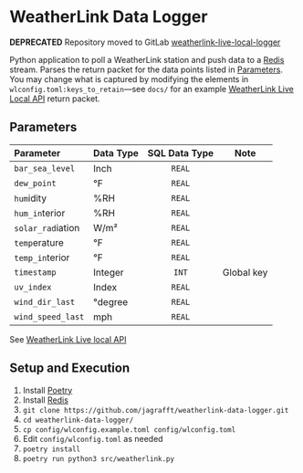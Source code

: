 # WeatherLink Data Logger

**DEPRECATED** Repository moved to GitLab [weatherlink-live-local-logger](https://gitlab.com/jgrafft/weatherlink-live-local-logger)

Python application to poll a WeatherLink station and push data to a [Redis][redis] stream. Parses the return packet for the data points listed in [Parameters](#parameters). You may change what is captured by modifying the elements in `wlconfig.toml:keys_to_retain`&mdash;see `docs/` for an example [WeatherLink Live Local API][wllla] return packet.

## Parameters
| Parameter         | Data Type | SQL Data Type | Note       |
|:------------------|-----------|:-------------:|------------|
| `bar_sea_level`   | Inch      | `REAL`        |            |
| `dew_point`       | °F        | `REAL`        |            |
| `hum`idity        | \%RH      | `REAL`        |            |
| `hum_in`terior    | \%RH      | `REAL`        |            |
| `solar_rad`iation | W/m²      | `REAL`        |            |
| `temp`erature     | °F        | `REAL`        |            |
| `temp_in`terior   | °F        | `REAL`        |            |
| `timestamp`       | Integer   | `INT`         | Global key |
| `uv_index`        | Index     | `REAL`        |            |
| `wind_dir_last`   | °degree   | `REAL`        |            |
| `wind_speed_last` | mph       | `REAL`        |            |

See [WeatherLink Live local API][wllla] 

## Setup and Execution
1. Install [Poetry][poetry]
1. Install [Redis][redis]
1. `git clone https://github.com/jagrafft/weatherlink-data-logger.git`
1. `cd weatherlink-data-logger/`
1. `cp config/wlconfig.example.toml config/wlconfig.toml`
1. Edit `config/wlconfig.toml` as needed
1. `poetry install`
1. `poetry run python3 src/weatherlink.py`

[poetry]: https://python-poetry.org/
[redis]: https://redis.io/
[wllla]: https://weatherlink.github.io/weatherlink-live-local-api/
